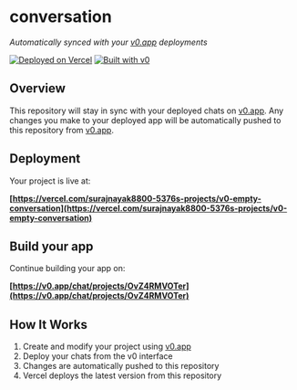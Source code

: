 #  conversation

*Automatically synced with your [v0.app](https://v0.app) deployments*

[![Deployed on Vercel](https://img.shields.io/badge/Deployed%20on-Vercel-black?style=for-the-badge&logo=vercel)](https://vercel.com/surajnayak8800-5376s-projects/v0-empty-conversation)
[![Built with v0](https://img.shields.io/badge/Built%20with-v0.app-black?style=for-the-badge)](https://v0.app/chat/projects/OvZ4RMVOTer)

## Overview

This repository will stay in sync with your deployed chats on [v0.app](https://v0.app).
Any changes you make to your deployed app will be automatically pushed to this repository from [v0.app](https://v0.app).

## Deployment

Your project is live at:

**[https://vercel.com/surajnayak8800-5376s-projects/v0-empty-conversation](https://vercel.com/surajnayak8800-5376s-projects/v0-empty-conversation)**

## Build your app

Continue building your app on:

**[https://v0.app/chat/projects/OvZ4RMVOTer](https://v0.app/chat/projects/OvZ4RMVOTer)**

## How It Works

1. Create and modify your project using [v0.app](https://v0.app)
2. Deploy your chats from the v0 interface
3. Changes are automatically pushed to this repository
4. Vercel deploys the latest version from this repository